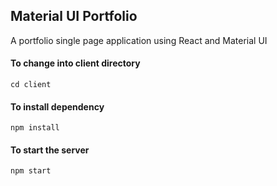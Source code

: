 ## Material UI Portfolio

A portfolio single page application using React and Material UI

#### To change into client directory

```
cd client
```

#### To install dependency

```
npm install
```

#### To start the server

```
npm start
```
